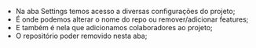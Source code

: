 * Na aba Settings temos acesso a diversas configurações do projeto;
* É onde podemos alterar o nome do repo ou remover/adicionar features;
* E também é nela que adicionamos colaboradores ao projeto;
* O repositório poder removido nesta aba;
